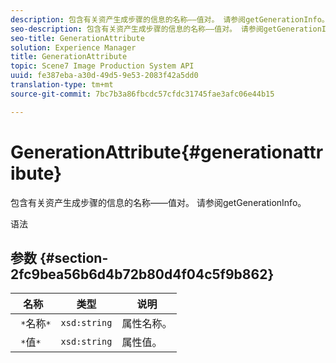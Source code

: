 ```yaml
---
description: 包含有关资产生成步骤的信息的名称——值对。 请参阅getGenerationInfo。
seo-description: 包含有关资产生成步骤的信息的名称——值对。 请参阅getGenerationInfo。
seo-title: GenerationAttribute
solution: Experience Manager
title: GenerationAttribute
topic: Scene7 Image Production System API
uuid: fe387eba-a30d-49d5-9e53-2083f42a5dd0
translation-type: tm+mt
source-git-commit: 7bc7b3a86fbcdc57cfdc31745fae3afc06e44b15

---
```



# GenerationAttribute{#generationattribute}

包含有关资产生成步骤的信息的名称——值对。 请参阅getGenerationInfo。

语法

## 参数 {#section-2fc9bea56b6d4b72b80d4f04c5f9b862}

| 名称 | 类型 | 说明 |
|---|---|---|
| ` *`名称`*` | `xsd:string` | 属性名称。 |
| ` *`值`*` | `xsd:string` | 属性值。 |

